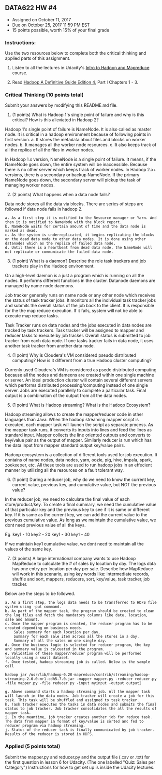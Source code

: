 ## DATA622 HW #4
- Assigned on October 11, 2017
- Due on October 25, 2017 11:59 PM EST
- 15 points possible, worth 15% of your final grade

### Instructions:

Use the two resources below to complete both the critical thinking and applied parts of this assignment.

1. Listen to all the lectures in Udacity's [Intro to Hadoop and Mapreduce](https://www.udacity.com/course/intro-to-hadoop-and-mapreduce--ud617) course.  

2. Read [Hadoop A Definitive Guide Edition 4]( http://javaarm.com/file/apache/Hadoop/books/Hadoop-The.Definitive.Guide_4.edition_a_Tom.White_April-2015.pdf), Part I Chapters 1 - 3.

### Critical Thinking (10 points total)

Submit your answers by modifying this README.md file.

1. (1 points) What is Hadoop 1's single point of failure and why is this critical?  How is this alleviated in Hadoop 2?

Hadoop 1's single point of failure is NameNode. It is also called as master node. It is critical in a hadoop environment because of following points in first version.
    a. It stores the metadata about files and blocks on worker nodes.
    b. It manages all the worker node resources.
    c. It also keeps track of all the replica of all the files in worker nodes.

In Hadoop 1.x version, NameNode is a single point of failure. It means, if the NameNode goes down, the entire system will be inaccessible. Because there is no other server which keeps track of worker nodes. In Hadoop 2.x+ versions, there is a secondary or backup NameNode. If the primary NameNode goes down, the secondary server will pickup the task of managing worker nodes.

2. (2 points) What happens when a data node fails?

Data node stores all the data via blocks. There are series of steps are followed if data node fails in hadoop 2.

    a. As a first step it is notified to the Resource manager or Yarn. And then it is notified to NameNode with the block report.
    b. NameNode waits for certain amount of time and the data node is marked as dead.
    c. As the system is underreplicated, it begins replicating the blocks on the dead data node to other data nodes. It is done using other datanodes which as the replica of failed data node.
    d. Until there is a heartbeat from dead data node, the NameNode will not replicate or communicate the failed data node.

3. (1 point) What is a daemon?  Describe the role task trackers and job trackers play in the Hadoop environment.

On a high-level daemon is a just a program which is running on all the nodes. It performs different functions in the cluster. Datanode daemons are managed by name node daemons. 

Job tracker generally runs on name node or any other node which receives the status of task tracker jobs. It monitors all the individual task tracker jobs and submits the overall status of the job back to the client. It is responsible for the the map reduce execution. If it fails, system will not be able to execute map reduce tasks.

Task Tracker runs on data nodes and the jobs executed in data nodes are tracked by task trackers. Task tracker will be assigned to mapper and reducer tasks to execute by job tracker. Overall status is submitted to job tracker from each data node. If one tasks tracker fails in data node, it uses another task tracker from another data node.

4. (1 point) Why is Cloudera's VM considered pseudo distributed computing?  How is it different from a true Hadoop cluster computing?

Currenly used Cloudera's VM is considered as psedo distributed computing because all the nodes and dameons are created within one single machine or server. An ideal production cluster will contain several different servers which performs distributed processing/computing instead of one single server. Jobs are executed parallelly to complete a particular task. Final output is a combination of the output from all the data nodes.

5. (1 point) What is Hadoop streaming? What is the Hadoop Ecosystem?

Hadoop streaming allows to create the mapper/reducer code in other languages than Java. When the hadoop streaming mapper script is executed, each mapper task will launch the script as separate process. As the mapper task runs, it converts its inputs into lines and feed the lines as standard input. Mapper collects the line oriented outputs and converts to key/value pair as the output of mapper. Similarly reducer is run which has the data input from mapper standard output key/value pairs.

Hadoop ecosystem is a collection of different tools used for job execution. It contains of name nodes, data nodes, yarn, oozie, pig, hive, impala, spark, zookeeper, etc. All these tools are used to run hadoop jobs in an effecient manner by utilizing all the resources on a fault tolerant way.

6. (1 point) During a reducer job, why do we need to know the current key, current value, previous key, and cumulative value, but NOT the previous value?

In the reducer job, we need to calculate the final value of each store/product/key. To create a final summary, we need the cumulative value of that particular key and the previous key to see if it is same or different key. If it is same as the current key, we can add the current value to the previous cumulative value. As long as we maintain the cumulative value, we dont need previous value of all the keys.

Eg:
key1 - 10
key2 - 20
key1 - 30
key1 - 40

If we maintain key1 cumulative value, we dont need to maintain all the values of the same key.

7. (3 points) A large international company wants to use Hadoop MapReduce to calculate the # of sales by location by day.  The logs data has one entry per location per day per sale.  Describe how MapReduce will work in this scenario, using key words like: intermediate records, shuffle and sort, mappers, reducers, sort, key/value, task tracker, job tracker.  

Below are the steps to be followed.

    a. As a first step, the logs data needs to be transferred to HDFS file system using -put command.
    b. As part of the mapper task, the program should be created to clean the log files and fetch the mandatory columns like date, location, sale and amount.
    c. Once the mapper program is created, the reducer program has to be created depending on business needs.
        Sales summary for each location per day.
        Summary for each sale item across all the stores in a day.
        Summary of all the sales on one single day.
    d. Once the business logic is selected for reducer program, the key and summary value is calcuated in the program.
    e. Validation of these mapper/reducer program will be performed locally using a small dataset.
    f. Once tested, hadoop streaming job is called. Below is the sample call
    
    hadoop jar /usr/lib/hadoop-0.20-mapreduce/contrib/streaming/hadoop-streaming-2.6.0-mr1-cdh5.7.0.jar -mapper mapper.py -reducer reducer.py -file mapper.py -file reducer.py -input myinput -output output2
    
    g. Above command starts a hadoop streaming job. All the mapper task will launch in the data nodes. Job tracker will create a job for this task. This task will be shuffled and assigned to task tracker.
    h. Task tracker executes the tasks in data nodes and submits the final status to job tracker. Job tracker consolidates the all the results of mapper task.
    i. In the meantime, job tracker creates another job for reduce task. The data from mapper in format of key/value is sorted and fed to reducer program via hadoop streaming.
    j. Status of the reducer task is finally communicated by job tracker. Results of the reducer is stored in HDFS.
    


### Applied (5 points total)

Submit the mapper.py and reducer.py and the output file (.csv or .txt) for the first question in lesson 6 for Udacity.  (The one labelled "Quiz: Sales per Category")  Instructions for how to get set up is inside the Udacity lectures.  
